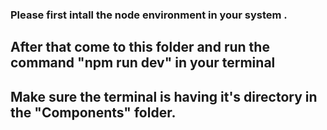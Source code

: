 ### Please first intall the node environment in your system .
## After that come to this folder and run the command "npm run dev" in your terminal
## Make sure the terminal is having it's directory in the "Components" folder.